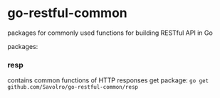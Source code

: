 # go-restful-common

packages for commonly used functions for building RESTful API in Go

packages:

### resp
contains common functions of HTTP responses
get package: `go get github.com/Savolro/go-restful-common/resp`
